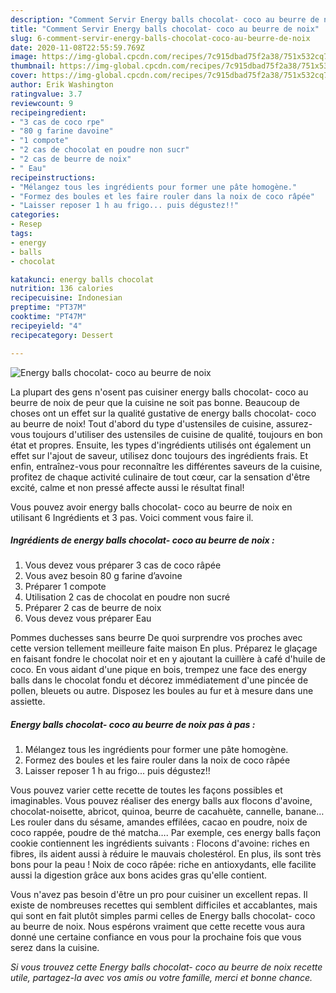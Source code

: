 ```yaml
---
description: "Comment Servir Energy balls chocolat- coco au beurre de noix"
title: "Comment Servir Energy balls chocolat- coco au beurre de noix"
slug: 6-comment-servir-energy-balls-chocolat-coco-au-beurre-de-noix
date: 2020-11-08T22:55:59.769Z
image: https://img-global.cpcdn.com/recipes/7c915dbad75f2a38/751x532cq70/energy-balls-chocolat-coco-au-beurre-de-noix-photo-principale-de-la-recette.jpg
thumbnail: https://img-global.cpcdn.com/recipes/7c915dbad75f2a38/751x532cq70/energy-balls-chocolat-coco-au-beurre-de-noix-photo-principale-de-la-recette.jpg
cover: https://img-global.cpcdn.com/recipes/7c915dbad75f2a38/751x532cq70/energy-balls-chocolat-coco-au-beurre-de-noix-photo-principale-de-la-recette.jpg
author: Erik Washington
ratingvalue: 3.7
reviewcount: 9
recipeingredient:
- "3 cas de coco rpe"
- "80 g farine davoine"
- "1 compote"
- "2 cas de chocolat en poudre non sucr"
- "2 cas de beurre de noix"
- " Eau"
recipeinstructions:
- "Mélangez tous les ingrédients pour former une pâte homogène."
- "Formez des boules et les faire rouler dans la noix de coco râpée"
- "Laisser reposer 1 h au frigo... puis dégustez!!"
categories:
- Resep
tags:
- energy
- balls
- chocolat

katakunci: energy balls chocolat 
nutrition: 136 calories
recipecuisine: Indonesian
preptime: "PT37M"
cooktime: "PT47M"
recipeyield: "4"
recipecategory: Dessert

---
```



![Energy balls chocolat- coco au beurre de noix](https://img-global.cpcdn.com/recipes/7c915dbad75f2a38/751x532cq70/energy-balls-chocolat-coco-au-beurre-de-noix-photo-principale-de-la-recette.jpg)

La plupart des gens n'osent pas cuisiner energy balls chocolat- coco au beurre de noix de peur que la cuisine ne soit pas bonne. Beaucoup de choses ont un effet sur la qualité gustative de energy balls chocolat- coco au beurre de noix! Tout d'abord du type d'ustensiles de cuisine, assurez-vous toujours d'utiliser des ustensiles de cuisine de qualité, toujours en bon état et propres. Ensuite, les types d'ingrédients utilisés ont également un effet sur l'ajout de saveur, utilisez donc toujours des ingrédients frais. Et enfin, entraînez-vous pour reconnaître les différentes saveurs de la cuisine, profitez de chaque activité culinaire de tout cœur, car la sensation d'être excité, calme et non pressé affecte aussi le résultat final!

<!--inarticleads1-->

Vous pouvez avoir energy balls chocolat- coco au beurre de noix en utilisant 6 Ingrédients et 3 pas. Voici comment vous faire il.

##### Ingrédients de energy balls chocolat- coco au beurre de noix :

1. Vous devez vous préparer 3 cas de coco râpée
1. Vous avez besoin 80 g farine d’avoine
1. Préparer 1 compote
1. Utilisation 2 cas de chocolat en poudre non sucré
1. Préparer 2 cas de beurre de noix
1. Vous devez vous préparer  Eau


Pommes duchesses sans beurre De quoi surprendre vos proches avec cette version tellement meilleure faite maison En plus. Préparez le glaçage en faisant fondre le chocolat noir et en y ajoutant la cuillère à café d&#39;huile de coco. En vous aidant d&#39;une pique en bois, trempez une face des energy balls dans le chocolat fondu et décorez immédiatement d&#39;une pincée de pollen, bleuets ou autre. Disposez les boules au fur et à mesure dans une assiette. 

<!--inarticleads2-->

##### Energy balls chocolat- coco au beurre de noix pas à pas :

1. Mélangez tous les ingrédients pour former une pâte homogène.
1. Formez des boules et les faire rouler dans la noix de coco râpée
1. Laisser reposer 1 h au frigo... puis dégustez!!


Vous pouvez varier cette recette de toutes les façons possibles et imaginables. Vous pouvez réaliser des energy balls aux flocons d&#39;avoine, chocolat-noisette, abricot, quinoa, beurre de cacahuète, cannelle, banane… Les rouler dans du sésame, amandes effilées, cacao en poudre, noix de coco rappée, poudre de thé matcha…. Par exemple, ces energy balls façon cookie contiennent les ingrédients suivants : Flocons d&#39;avoine: riches en fibres, ils aident aussi à réduire le mauvais cholestérol. En plus, ils sont très bons pour la peau ! Noix de coco râpée: riche en antioxydants, elle facilite aussi la digestion grâce aux bons acides gras qu&#39;elle contient. 

<!--inarticleads1-->

<p>
Vous n'avez pas besoin d'être un pro pour cuisiner un excellent repas. Il existe de nombreuses recettes qui semblent difficiles et accablantes, mais qui sont en fait plutôt simples parmi celles de Energy balls chocolat- coco au beurre de noix. Nous espérons vraiment que cette recette vous aura donné une certaine confiance en vous pour la prochaine fois que vous serez dans la cuisine.
</p>

<p>
<i>Si vous trouvez cette Energy balls chocolat- coco au beurre de noix recette utile, partagez-la avec vos amis ou votre famille, merci et bonne chance.</i>
</p>
